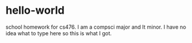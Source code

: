 # hello-world
school homework for cs476.
I am a compsci major and It minor. I have no idea what to type here so this is what I got.
